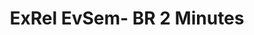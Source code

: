 ---
title: ExRel EvSem- BR 2 Minutes
redirect_to: https://docs.google.com/document/d/1HblvTKH4Dfk_Uzt26pwL9-nE6ovA4Q7A/edit?usp=sharing&ouid=117273955830361537347&rtpof=true&sd=true
redirect_from: 
  - /ExRelEvSemBR2
  - /exrelevsembr2
---